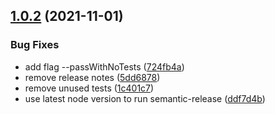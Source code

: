 ## [1.0.2](https://github.com/frimoldi/eth-tip-button/compare/v1.0.1...v1.0.2) (2021-11-01)


### Bug Fixes

* add flag --passWithNoTests ([724fb4a](https://github.com/frimoldi/eth-tip-button/commit/724fb4a2a81b379d291c395645b43935936f8751))
* remove release notes ([5dd6878](https://github.com/frimoldi/eth-tip-button/commit/5dd68789e85677055a5aed5ee83e77ee6669ae89))
* remove unused tests ([1c401c7](https://github.com/frimoldi/eth-tip-button/commit/1c401c743d31020e16694a4afc5d48e9ec6e75f9))
* use latest node version to run semantic-release ([ddf7d4b](https://github.com/frimoldi/eth-tip-button/commit/ddf7d4b0c9d24353ee66f950d8d016203fd5fa2f))
